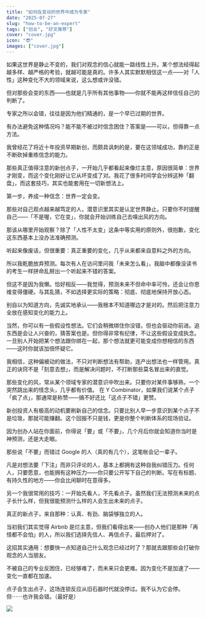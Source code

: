 ```yaml
---
title: "如何在变动的世界中成为专家"
date: "2025-07-27"
slug: "how-to-be-an-expert"
tags: ["创业", "好文推荐"]
cover: "cover.jpg"
icon: "😎"
images: ["cover.jpg"]
---
```

如果这世界是静止不变的，我们对观念的信心就能一路线性上升。某个想法经得起越多样、越严格的考验，就越可能是真的。许多人其实默默相信这一点——对「人性」这种变化不大的领域来说，这么想或许没错。



但对那些会变的东西——也就是几乎所有其他事物——你就不能再这样信任自己的判断了。



专家之所以会错，往往是因为他们精通的，是一个早已过期的世界。



有办法避免这种情况吗？能不能不被过时信念困住？答案是——可以，但得靠一点方法。



我曾经花了将近十年投资早期新创，而颇具讽刺的是，要在这领域成功，靠的正是不断砍掉重练信念的能力。



那些真正值得注意的新创点子，一开始几乎都看起来像烂主意，原因很简单：世界才刚变，而这个变化刚好让它从坏变成了对。我花了很多时间学会分辨这种「翻盘」，而这套技巧，其实也能套用在一切新想法上。



第一步，养成一种信念：世界一定会变。



那些对自己观点越来越笃定的人，潜意识里其实是认定世界静止。只要你不时提醒自己——「不是喔，它在变」，你就会开始训练自己去嗅出风的方向。



那该从哪里开始观察？除了「人性不太变」这条中等实用的原则外，很抱歉，变化这东西基本上没办法准确预测。



听起来像废话，但很重要：真正重要的变化，几乎从来都来自意料之外的方向。



所以我乾脆放弃预测。每次有人在访问里问我「未来怎么看」，我脑中都像没读书的考生一样拼命乱掰出一个听起来不错的答案。



但这不是因为我懒。恰好相反——我觉得，预测未来不但命中率可怜，还会让你思维变得僵硬。与其乱猜，不如选择更实际的策略：彻底、彻底地保持开放心态。



别自以为知道方向，先诚实地承认——我根本不知道哪边才是对的。然后把注意力全放在感知变化的能力上。



当然，你可以有一些假设性想法。它们会稍微绑住你没错，但也会驱动你前进。追东西是会让人兴奋的，猜答案也是。但你得非常有纪律，不让这些假设变成执念。
一旦别人开始把某个想法跟你绑在一起，那个想法就更可能变成你想相信的东西——这时你就该加倍怀疑它。



我相信，这种偏被动的做法，不只对判断想法有帮助，连产出想法也一样管用。真正的诀窍不是「刻意去想」，而是解决问题时，不打断那些莫名冒出来的直觉。



那些变化的风，常从某个领域专家的潜意识中吹出来。只要你对某件事够熟，一个突然跳出来的怪念头，几乎都有价值。
在 Y Combinator，如果我们说某个点子「疯了点」，那通常是称赞——搞不好还比「这点子不错」更赞。



新创投资人有极高的动机要刷新自己的信念。只要比别人早一步意识到某个点子不是垃圾，那就可能赚翻。这个回报不只是钱，更是你整个判断体系的现场验证。



因为创办人站在你面前，你得说「要」或「不要」，几个月后你就会知道你当时是神预测，还是大走眼。



那些说「不要」而错过 Google 的人（真的有几个），这笔帐会记一辈子。



凡是对想法要「下注」而非只评论的人，基本上都拥有这种自我纠错压力。任何人，只要愿意，也能拥有这种压力——你只要公开写下自己的判断。写在有标题、有持久性的地方——你会比闲聊时在意得多。



另一个我很常用的技巧：一开始先看人，不先看点子。虽然我们无法预测未来的点子长什么样，但我很能预测什么样的人会生出未来的点子。



真正的新点子，来自那种：认真、有劲、脑袋够独立的人。



当初我们其实觉得 Airbnb 是烂主意，但我们看得出来——创办人他们是那种「再怪都不会怕」的人，所以我们选择先信人、再信点子，最后押对了。



这招其实通用：想要快一点知道自己什么观念已经过时了？那就去跟那些会打破你观念的人当朋友。



不被自己的专业反困住，已经够难了，而未来只会更难。因为变化不是加速了——变化一直都在加速。



点子会生出点子，这场连锁反应从旧石器时代就没停过。我不认为它会停。
但⋯⋯也许我会错。（最好是）




![](https://prod-files-secure.s3.us-west-2.amazonaws.com/112d0858-5090-4d34-a606-b75eb8d65fd2/46476355-9cf3-4e99-9b7a-3531bc426380/1000202064.png?X-Amz-Algorithm=AWS4-HMAC-SHA256&X-Amz-Content-Sha256=UNSIGNED-PAYLOAD&X-Amz-Credential=ASIAZI2LB466WUWR4MUG%2F20250731%2Fus-west-2%2Fs3%2Faws4_request&X-Amz-Date=20250731T175221Z&X-Amz-Expires=3600&X-Amz-Security-Token=IQoJb3JpZ2luX2VjELH%2F%2F%2F%2F%2F%2F%2F%2F%2F%2FwEaCXVzLXdlc3QtMiJHMEUCIDBfrhmIBpkkS6gPyPAZ%2BenL0WgyrACDsoolmTht6za5AiEA0CVIM6fCF%2FpwFF9qrbVuKQfyiuDvGdqX4CtMNMF9IfIqiAQI2v%2F%2F%2F%2F%2F%2F%2F%2F%2F%2FARAAGgw2Mzc0MjMxODM4MDUiDIqysOpz05kse3uplSrcA9ud5WMZgplX3s31B%2BZJDxG7Kd7dVQXgylK1AHwbK3PUmWSYCaRvm%2BWfIIDJpN6EWbEbpNqmt4SQKUQ1BSAOwMQaGnegezPRSohcuJKMX0Qs7cqdqcMKWt8j8Pl9AFWEy4xB3%2F0G8ScmEV3KgdGoa%2BecJCFoaUwPEl9f%2FxBN7yXW4%2Fy93JiFqpo%2F0JlC140a7Jy9ZLCgT4Kd4lswBNWUCfr6lX95QX%2BqkfCgPcO%2F4MINOW42HwV07nrPLxSeH3Op4IrUlwvRtv%2Fn06huYvSuZTFYKwWEZKf%2BXRvCphNN0oGs44GKpFpD22xZYeDZXuogpo7KxS5MfEpIDdP4nwx8IeHdxCppdX8Biv5DN77%2BcnOyheqJYZlt4BrG3HF9IGgkQLFUGDba6WS0rwCWt3o1Mt1x7c1ttNmBKFs8IupA5eG%2B2%2BNSaXyaTwQMyppi85Rq4RUEh8iZ2vbefpKrr0ZBBgFQ6xpaN4tF5xG%2Bu%2FrvPe%2Flrg%2FYq%2BfItgiFo4mm%2Ff1wBPw%2Bg9w94c0fi1r1p9PviCRAFRNRurMNYFSHDGJyQnZlXIXAxDMkEaMFnYxmhuhSDDG3%2BAv6Zuxc5MGBcDWs%2BXQOq3fbUvektNc1UbzGtajjNo77XKjmjmDte0iNMKPBrsQGOqUBio%2BkdN8OWK2dgeTsblhaL0cXK9uKqopHNn%2BuAWCkB7PRcW73hLCbo2Gyuuo8jRX9JeUpkUMeY5yA1IhwYazVolUF9cYLTs4WGpLBTYoPLBwv%2B5ZlZWFrgUhHRXCE52hPHB8vqcKjxEcm8SNdozeN74WogkL2KMXsfU911ZIx9L6Xe6fT%2FtMVCUvYoB6XiEgQtNTeo4ehv87mvSKt%2FULNkg6CMHft&X-Amz-Signature=bb83ef87c087e67c88ea94a4786c812d06075c98bcddccfce16dc6cdd77f1309&X-Amz-SignedHeaders=host&x-amz-checksum-mode=ENABLED&x-id=GetObject)

